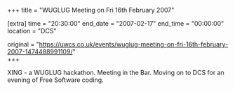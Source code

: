 +++
title = "WUGLUG Meeting on Fri 16th February 2007"

[extra]
time = "20:30:00"
end_date = "2007-02-17"
end_time = "00:00:00"
location = "DCS"

original = "https://uwcs.co.uk/events/wuglug-meeting-on-fri-16th-february-2007-1474488991109/"    
+++

XING - a WUGLUG hackathon. Meeting in the Bar. Moving on to DCS for an evening of Free Software coding.

